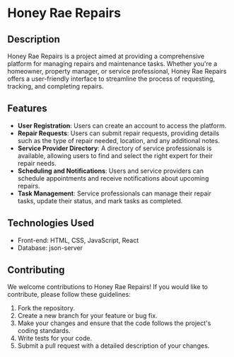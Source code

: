 # Honey Rae Repairs

## Description
Honey Rae Repairs is a project aimed at providing a comprehensive platform for managing repairs and maintenance tasks. Whether you're a homeowner, property manager, or service professional, Honey Rae Repairs offers a user-friendly interface to streamline the process of requesting, tracking, and completing repairs.

## Features
- **User Registration**: Users can create an account to access the platform.
- **Repair Requests**: Users can submit repair requests, providing details such as the type of repair needed, location, and any additional notes.
- **Service Provider Directory**: A directory of service professionals is available, allowing users to find and select the right expert for their repair needs.
- **Scheduling and Notifications**: Users and service providers can schedule appointments and receive notifications about upcoming repairs.
- **Task Management**: Service professionals can manage their repair tasks, update their status, and mark tasks as completed.

## Technologies Used
- Front-end: HTML, CSS, JavaScript, React
- Database: json-server

## Contributing
We welcome contributions to Honey Rae Repairs! If you would like to contribute, please follow these guidelines:

1. Fork the repository.
2. Create a new branch for your feature or bug fix.
3. Make your changes and ensure that the code follows the project's coding standards.
4. Write tests for your code.
5. Submit a pull request with a detailed description of your changes.

